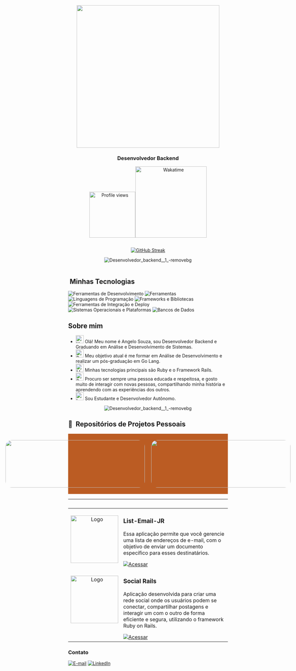 
<div align="center">
  <img height="450em" src="https://github.com/user-attachments/assets/ef9964e3-27d6-431c-8fbf-33c69c18affc"/>
</div>

<h3 align="center">
  Desenvolvedor Backend 
</h3>

<div align='center'>
<div align="center">  
  <a href="https://wakatime.com/@92dcab90-e15c-415c-b920-70e04427f963">
  <img src="https://komarev.com/ghpvc/?username=AngeloSouza1&label=Profile%20views&color=BB5C23&style=flat-square" alt="Profile views" width="145"><img       src="https://wakatime.com/badge/user/92dcab90-e15c-415c-b920-70e04427f963.svg?style=flat-square&color=BB5C23" alt="Wakatime" style="width: 225px;">
  </a>
</div>
</div>

<br>
<div align="center">
<div align="center">
 
<a href="https://git.io/streak-stats"><img src="https://streak-stats.demolab.com?user=AngeloSouza1&theme=ads-juicy-fresh&hide_border=true&border_radius=5.2&locale=pt_BR&date_format=j%20M%5B%20Y%5D&mode=weekly" alt="GitHub Streak" /></a>


 </div>
 </div>

<div align="center">
<img src="https://github.com/user-attachments/assets/56c1bb12-273e-4bcd-b2ac-75bb8914083d" alt="Desenvolvedor_backend__1_-removebg" >  
 </div>

<div><br />

  
## &nbsp;Minhas Tecnologias

<!-- Ferramentas de Desenvolvimento -->
<img src="https://skillicons.dev/icons?i=vscode&theme=light" alt="Ferramentas de Desenvolvimento" />
<img src="https://skillicons.dev/icons?i=figma,git,github,postman,replit&theme=light" alt="Ferramentas" />

<!-- Linguagens de Programação -->
<img src="https://skillicons.dev/icons?i=html,css,js,bash,c,ruby,go,java,discord&theme=light" alt="Linguagens de Programação" />

<!-- Frameworks e Bibliotecas -->
<img src="https://skillicons.dev/icons?i=bootstrap,tailwind,rails,godot,ai,webpack&theme=light" alt="Frameworks e Bibliotecas" />

<!-- Ferramentas de Integração e Deploy -->
<img src="https://skillicons.dev/icons?i=docker,powershell,yarn,heroku&theme=light" alt="Ferramentas de Integração e Deploy" />

<!-- Sistemas Operacionais e Plataformas -->
<img src="https://skillicons.dev/icons?i=linux,mint&theme=light" alt="Sistemas Operacionais e Plataformas" />

<!-- Bancos de Dados -->
<img src="https://skillicons.dev/icons?i=mysql,sqlite,postgres&theme=light" alt="Bancos de Dados" />


## Sobre mim

- <img src="https://raw.githubusercontent.com/Tarikul-Islam-Anik/Animated-Fluent-Emojis/master/Emojis/Hand%20gestures/Hand%20with%20Fingers%20Splayed%20Light%20Skin%20Tone.png" alt="Hand with Fingers Splayed Light Skin Tone" width="25" height="25" /> Olá! Meu nome é Angelo Souza, sou Desenvolvedor Backend e Graduando em Análise e Desenvolvimento de Sistemas. <br />
- <img src="https://raw.githubusercontent.com/Tarikul-Islam-Anik/Animated-Fluent-Emojis/master/Emojis/Hand%20gestures/Brain.png" alt="Brain" width="25" height="25" /> Meu objetivo atual é me formar em Análise de Desenvolvimento e realizar um pós-graduação em Go Lang.<br />
- <img src="https://raw.githubusercontent.com/Tarikul-Islam-Anik/Animated-Fluent-Emojis/master/Emojis/People%20with%20professions/Man%20Technologist%20Light%20Skin%20Tone.png" alt="Man Technologist Light Skin Tone" width="25" height="25" /> Minhas tecnologias principais são Ruby e o Framework Rails.<br />
- <img src="https://raw.githubusercontent.com/Tarikul-Islam-Anik/Animated-Fluent-Emojis/master/Emojis/People%20with%20professions/Boy%20Light%20Skin%20Tone.png" alt="Boy Light Skin Tone" width="25" height="25" /> Procuro ser sempre uma pessoa educada e respeitosa, e gosto muito de interagir com novas pessoas, compartilhando minha história e aprendendo com as experiências dos outros.<br />
- <img src="https://raw.githubusercontent.com/Tarikul-Islam-Anik/Animated-Fluent-Emojis/master/Emojis/People%20with%20professions/Teacher%20Light%20Skin%20Tone.png" alt="Left Speech Bubble" width="25" height="25" /> Sou Estudante e Desenvolvedor Autônomo.


<div align="center">
<img src="https://github.com/user-attachments/assets/56c1bb12-273e-4bcd-b2ac-75bb8914083d" alt="Desenvolvedor_backend__1_-removebg" >  
 </div>


## 📌 &nbsp;Repositórios de Projetos Pessoais



<div style="display: flex; justify-content: center; gap: 20px; background-color: #BB5C23; padding: 20px;">
  <a href="https://github.com/AngeloSouza1/ListEmailJR">
    <img src="https://github-readme-stats.vercel.app/api/pin/?username=AngeloSouza1&repo=ListEmailJR&title_color=FFD700&text_color=FFFFFF&bg_color=BB5C23&border_color=9A4D1E&icon_color=333333&border_radius=20" height="150" width="440" style="border-radius: 20px;"/>
  </a>
  <a href="https://github.com/AngeloSouza1/ListEmailJR">
    <img src="https://github-readme-stats.vercel.app/api/pin/?username=AngeloSouza1&repo=ListEmailJR&title_color=FFD700&text_color=FFFFFF&bg_color=BB5C23&border_color=9A4D1E&icon_color=333333&border_radius=20" height="150" width="440" style="border-radius: 20px;"/>
  </a>
</div>



<table>
	<thead>
		<tr>
			<th colspan="2" width="2000">&nbsp;</th>
		</tr>
	</thead>
	<tbody>
		<tr>
			<td align="center" valign="top" width="80"><br />
			<a href="https://github.com/AngeloSouza1/ListEmailJR">
       <img src="https://github.com/user-attachments/assets/25a90108-9511-46fa-9df9-9eeb2251a441" alt="Logo" style="width: 150px; height: auto;">
      </a>
      </td>
			<td valign="top">
			<h3>List-Email-JR</h3>
			<p>Essa aplicação permite que você gerencie uma lista de endereços de e-mail, com o objetivo de enviar um documento específico para esses destinatários.</p>
			<a href="https://github.com/AngeloSouza1/ListEmailJR">
 		      <img src="https://img.shields.io/badge/Ver%20Material-006400?style=for-the-badge" alt="Acessar">
			</a>
			</td>
		</tr>
		<tr>
			<td align="center" valign="top" width="80"><br />
			<a href="https://github.com/AngeloSouza1/social-networking">
     <img src="https://github.com/user-attachments/assets/402b54e4-8e51-4e38-8dc9-42b2c6fac071" alt="Logo" style="width: 150px; height: auto;">
      </a>
      </td>
			<td valign="top">
			<h3>Social Rails</h3>
			<p>Aplicação desenvolvida para criar uma rede social onde os usuários podem se conectar, compartilhar postagens e interagir um com o outro de forma eficiente e segura, utilizando o framework Ruby on Rails.</p>
        			<a href="https://github.com/AngeloSouza1/social-networking">
        <img src="https://img.shields.io/badge/Ver%20Material-006400?style=for-the-badge" alt="Acessar">
          </td>
		</tr>
	</tbody>
</table>

<h3>Contato</h3>
<div align="left">
<p>
<a href="mailto:angeloafdesouza@gmail.com"><img src="https://img.shields.io/badge/-email-E68000?style=for-the-badge&amp;logo=microsoft-outlook&amp;logoColor=FFFFFF&amp;color=E68000" alt="E-mail"></a>
<a href="https://www.linkedin.com/in/angeloafsouza"><img src="https://img.shields.io/badge/-LinkedIn-E68000?style=for-the-badge&amp;logo=linkedin&amp;logoColor=FFFFFF&amp;color=E68000" alt="LinkedIn"></a>
</div>




